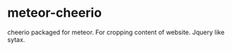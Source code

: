 meteor-cheerio
==============

cheerio packaged for meteor. For cropping content of website. Jquery like sytax.

